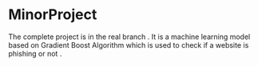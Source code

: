 # MinorProject
The complete project is in the real branch .
It is a machine learning model based on Gradient Boost Algorithm which is used to check if a website is phishing or not .

